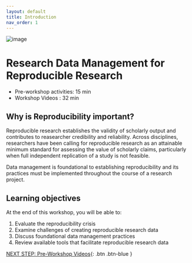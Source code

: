 ```yaml
---
layout: default
title: Introduction 
nav_order: 1
---
```


![image](https://user-images.githubusercontent.com/88455218/145476068-e8534980-796a-4ea2-902e-6e525432c660.png)

# Research Data Management for Reproducible Research

- Pre-workshop activities: 15 min 
- Workshop Videos : 32 min

## Why is Reproducibility important? 

Reproducible research establishes the validity of scholarly output and contributes to reasearcher credibility and reliability. Across disciplines, researchers have been calling for reproducible research as an attainable minimum standard for assessing the value of scholarly claims, particularly when full independent replication of a study is not feasible. 

Data management is foundational to establishing reproducibility and its practices must be implemented throughout the course of a research project. 

## Learning objectives 

At the end of this workshop, you will be able to:

1. Evaluate the reproducibility crisis
2. Examine challenges of creating reproducible research data
3. Discuss foundational data management practices 
4. Review available tools that facilitate reproducible research data
 










[NEXT STEP: Pre-Workshop Videos](pre-workshop.html){: .btn .btn-blue }
